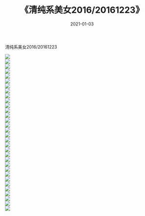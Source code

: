 ﻿---
layout: post
title:  《清纯系美女2016/20161223》
date:   2021-01-03
img: http://pic.660000.xyz/1:/清纯系美女/2016/20161223/000.jpg
categories: [美女, 清纯, 唯美]
---

清纯系美女2016/20161223

 ![](http://pic.660000.xyz/1:/清纯系美女/2016/20161223/001.jpg) <br>![](http://pic.660000.xyz/1:/清纯系美女/2016/20161223/002.jpg) <br>![](http://pic.660000.xyz/1:/清纯系美女/2016/20161223/003.jpg) <br>![](http://pic.660000.xyz/1:/清纯系美女/2016/20161223/004.jpg) <br>![](http://pic.660000.xyz/1:/清纯系美女/2016/20161223/005.jpg) <br>![](http://pic.660000.xyz/1:/清纯系美女/2016/20161223/006.jpg) <br>![](http://pic.660000.xyz/1:/清纯系美女/2016/20161223/007.jpg) <br>![](http://pic.660000.xyz/1:/清纯系美女/2016/20161223/008.jpg) <br>![](http://pic.660000.xyz/1:/清纯系美女/2016/20161223/009.jpg) <br>![](http://pic.660000.xyz/1:/清纯系美女/2016/20161223/010.jpg) <br>![](http://pic.660000.xyz/1:/清纯系美女/2016/20161223/011.jpg) <br>![](http://pic.660000.xyz/1:/清纯系美女/2016/20161223/012.jpg) <br>![](http://pic.660000.xyz/1:/清纯系美女/2016/20161223/013.jpg) <br>![](http://pic.660000.xyz/1:/清纯系美女/2016/20161223/014.jpg) <br>![](http://pic.660000.xyz/1:/清纯系美女/2016/20161223/015.jpg) <br>![](http://pic.660000.xyz/1:/清纯系美女/2016/20161223/016.jpg) <br>![](http://pic.660000.xyz/1:/清纯系美女/2016/20161223/017.jpg) <br>![](http://pic.660000.xyz/1:/清纯系美女/2016/20161223/018.jpg) <br>![](http://pic.660000.xyz/1:/清纯系美女/2016/20161223/019.jpg) <br>![](http://pic.660000.xyz/1:/清纯系美女/2016/20161223/020.jpg) <br>![](http://pic.660000.xyz/1:/清纯系美女/2016/20161223/021.jpg) <br>![](http://pic.660000.xyz/1:/清纯系美女/2016/20161223/022.jpg) <br>![](http://pic.660000.xyz/1:/清纯系美女/2016/20161223/023.jpg) <br>![](http://pic.660000.xyz/1:/清纯系美女/2016/20161223/024.jpg) <br>![](http://pic.660000.xyz/1:/清纯系美女/2016/20161223/025.jpg) <br>![](http://pic.660000.xyz/1:/清纯系美女/2016/20161223/026.jpg) <br>![](http://pic.660000.xyz/1:/清纯系美女/2016/20161223/027.jpg) <br>![](http://pic.660000.xyz/1:/清纯系美女/2016/20161223/028.jpg) <br>![](http://pic.660000.xyz/1:/清纯系美女/2016/20161223/029.jpg) <br>![](http://pic.660000.xyz/1:/清纯系美女/2016/20161223/030.jpg) <br>![](http://pic.660000.xyz/1:/清纯系美女/2016/20161223/031.jpg) <br>![](http://pic.660000.xyz/1:/清纯系美女/2016/20161223/032.jpg) <br>